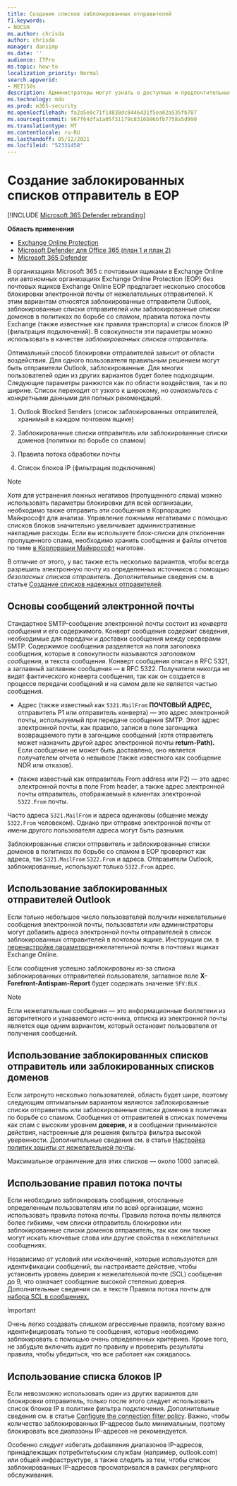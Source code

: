 ```yaml
---
title: Создание списков заблокированных отправителей
f1.keywords:
- NOCSH
ms.author: chrisda
author: chrisda
manager: dansimp
ms.date: ''
audience: ITPro
ms.topic: how-to
localization_priority: Normal
search.appverid:
- MET150s
description: Администраторы могут узнать о доступных и предпочтительных вариантах блокировки входящие сообщения в Exchange Online Protection (EOP).
ms.technology: mdo
ms.prod: m365-security
ms.openlocfilehash: fa2a5e0c71f14838dc8446431f5ea02a535fb787
ms.sourcegitcommit: 967f64dfa1a05f31179c8316b96bfb7758a5d990
ms.translationtype: MT
ms.contentlocale: ru-RU
ms.lasthandoff: 05/12/2021
ms.locfileid: "52331458"
---
```

# <a name="create-blocked-sender-lists-in-eop"></a>Создание заблокированных списков отправитель в EOP

[!INCLUDE [Microsoft 365 Defender rebranding](../includes/microsoft-defender-for-office.md)]

**Область применения**
- [Exchange Online Protection](exchange-online-protection-overview.md)
- [Microsoft Defender для Office 365 (план 1 и план 2)](defender-for-office-365.md)
- [Microsoft 365 Defender](../defender/microsoft-365-defender.md)

В организациях Microsoft 365 с почтовыми ящиками в Exchange Online или автономных организациях Exchange Online Protection (EOP) без почтовых ящиков Exchange Online EOP предлагает несколько способов блокировки электронной почты от нежелательных отправителей. К этим вариантам относятся заблокированные отправители Outlook, заблокированные списки отправителей или заблокированные списки доменов в политиках по борьбе со спамом, правила потока почты Exchange (также известные как правила транспорта) и список блоков IP (фильтрация подключений). В совокупности эти параметры можно использовать в качестве _заблокированных списков отправитель._

Оптимальный способ блокировки отправителей зависит от области воздействия. Для одного пользователя правильным решением могут быть отправители Outlook, заблокированные. Для многих пользователей один из других вариантов будет более подходящим. Следующие параметры ранжются как по области воздействия, так и по ширине. Список переходит от узкого к широкому, но *ознакомьтесь с конкретными* данными для полных рекомендаций.

1. Outlook Blocked Senders (список заблокированных отправителей, хранимый в каждом почтовом ящике)

2. Заблокированные списки отправитель или заблокированные списки доменов (политики по борьбе со спамом)

3. Правила потока обработки почты

4. Список блоков IP (фильтрация подключения)

> [!NOTE]
> Хотя для устранения ложных негативов (пропущенного спама) можно использовать параметры блокировки для всей организации, необходимо также отправить эти сообщения в Корпорацию Майкрософт для анализа. Управление ложными негативами с помощью списков блоков значительно увеличивает административные накладные расходы. Если вы используете блок-списки для отклонения пропущенного спама, необходимо хранить сообщения и файлы отчетов по теме [в Корпорации Майкрософт](report-junk-email-messages-to-microsoft.md) наготове.

В отличие от этого, у вас также есть несколько вариантов, чтобы всегда разрешить электронную почту из определенных источников с помощью _безопасных списков отправитель_. Дополнительные сведения см. в статье [Создание списков надежных отправителей](create-safe-sender-lists-in-office-365.md).

## <a name="email-message-basics"></a>Основы сообщений электронной почты

Стандартное SMTP-сообщение электронной почты состоит из *конверта сообщения* и его содержимого. Конверт сообщения содержит сведения, необходимые для передачи и доставки сообщения между серверами SMTP. Содержимое сообщения разделяется на поля заголовка сообщения, которые в совокупности называются *заголовком сообщения*, и текста сообщения. Конверт сообщения описан в RFC 5321, а заглавный заглавник сообщения — в RFC 5322. Получатели никогда не видят фактического конверта сообщения, так как он создается в процессе передачи сообщений и на самом деле не является частью сообщения.

- Адрес (также известный как `5321.MailFrom` **ПОЧТОВЫЙ АДРЕС,** отправитель P1 или отправитель конверта) — это адрес электронной почты, используемый при передаче сообщения SMTP. Этот адрес электронной почты, как правило, записи в поле загонщика возвращаемого пути в загонщике сообщений (хотя отправитель может назначить другой адрес электронной почты **return-Path).**  Если сообщение не может быть доставлено, оно является получателем отчета о невывозе (также известного как сообщение NDR или отказов).

- (также известный как отправитель From address или P2) — это адрес электронной почты в поле From header, а также адрес электронной почты отправитель, отображаемый в клиентах электронной `5322.From` почты.  

Часто адреса `5321.MailFrom` и адреса одинаковы (общение между `5322.From` человеком). Однако при отправке электронной почты от имени другого пользователя адреса могут быть разными.

Заблокированные списки отправитель и заблокированные списки доменов в политиках по борьбе со спамом в EOP проверяют как адреса, так `5321.MailFrom` `5322.From` и адреса. Отправители Outlook, заблокированные, используют только `5322.From` адрес.

## <a name="use-outlook-blocked-senders"></a>Использование заблокированных отправителей Outlook

Если только небольшое число пользователей получили нежелательные сообщения электронной почты, пользователи или администраторы могут добавить адреса электронной почты отправителей в список заблокированных отправителей в почтовом ящике. Инструкции см. в [перенастройке параметров](configure-junk-email-settings-on-exo-mailboxes.md)нежелательной почты в почтовых ящиках Exchange Online.

Если сообщения успешно заблокированы из-за списка заблокированных отправителей пользователя, заглавное поле **X-Forefront-Antispam-Report** будет содержать значение `SFV:BLK` .

> [!NOTE]
> Если нежелательные сообщения — это информационные бюллетени из авторитетного и узнаваемого источника, отписка из электронной почты является еще одним вариантом, который остановит пользователя от получения сообщений.

## <a name="use-blocked-sender-lists-or-blocked-domain-lists"></a>Использование заблокированных списков отправитель или заблокированных списков доменов

Если затронуто несколько пользователей, область будет шире, поэтому следующим оптимальным вариантом являются заблокированные списки отправитель или заблокированные списки доменов в политиках по борьбе со спамом. Сообщения от отправителей в списках помечены как спам с высоким уровнем **доверия,** и в сообщении принимаются действия, настроенные для решения фильтра фильтра высокой уверенности.  Дополнительные сведения см. в статье [Настройка политик защиты от нежелательной почты](configure-your-spam-filter-policies.md).

Максимальное ограничение для этих списков — около 1000 записей.

## <a name="use-mail-flow-rules"></a>Использование правил потока почты

Если необходимо заблокировать сообщения, отосланные определенным пользователям или по всей организации, можно использовать правила потока почты. Правила потока почты являются более гибкими, чем списки отправитель блокировки или заблокированные списки доменов отправитель, так как они также могут искать ключевые слова или другие свойства в нежелательных сообщениях.

Независимо от условий или исключений, которые используются для идентификации сообщений, вы настраиваете действие, чтобы установить уровень доверия к нежелательной почте (SCL) сообщения до 9, что означает сообщение высокой степенью доверия. Дополнительные сведения см. в тексте Правила потока почты для [набора SCL в сообщениях.](use-mail-flow-rules-to-set-the-spam-confidence-level-scl-in-messages.md)

> [!IMPORTANT]
> Очень легко создавать слишком агрессивные правила, поэтому важно идентифицировать только те сообщения, которые необходимо заблокировать с помощью очень определенных критериев.  Кроме того, не забудьте включить аудит по правилу и проверить результаты правила, чтобы убедиться, что все работает как ожидалось.

## <a name="use-the-ip-block-list"></a>Использование списка блоков IP

Если невозможно использовать один из других вариантов для блокировки  отправитель, только после этого следует использовать список блоков IP в политике фильтра подключения. Дополнительные сведения см. в статье [Configure the connection filter policy](configure-the-connection-filter-policy.md). Важно, чтобы количество заблокированных IP-адресов было минимальным, поэтому блокировать все  диапазоны IP-адресов не рекомендуется.

Особенно *следует* избегать добавления диапазонов IP-адресов, принадлежащих потребительским службам (например, outlook.com) или общей инфраструктуре, а также следить за тем, чтобы список заблокированных IP-адресов просматривался в рамках регулярного обслуживания.

